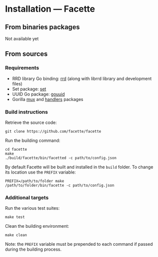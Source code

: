 # Installation — Facette

## From binaries packages

Not available yet

## From sources

### Requirements

 * RRD library Go binding: [rrd][0] (along with librrd library and development files)
 * Set package: [set][1]
 * UUID Go package: [gouuid][2]
 * Gorilla [mux][3] and [handlers][4] packages

### Build instructions

Retrieve the source code:

```
git clone https://github.com/facette/facette
```

Run the building command:

```
cd facette
make
./build/facette/bin/facetted -c path/to/config.json
```

By default Facette will be built and installed in the `build` folder. To change its location use the `PREFIX` variable:

```
PREFIX=/path/to/folder make
/path/to/folder/bin/facette -c path/to/config.json
```

### Additional targets

Run the various test suites:

```
make test
```

Clean the building environment:

```
make clean
```

Note: the `PREFIX` variable must be prepended to each command if passed during the building process.


[0]: https://github.com/ziutek/rrd
[1]: https://github.com/fatih/set
[2]: https://github.com/nu7hatch/gouuid
[3]: https://github.com/gorilla/mux
[4]: https://github.com/gorilla/handlers
